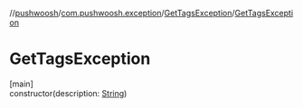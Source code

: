 //[pushwoosh](../../../index.md)/[com.pushwoosh.exception](../index.md)/[GetTagsException](index.md)/[GetTagsException](-get-tags-exception.md)

# GetTagsException

[main]\
constructor(description: [String](https://developer.android.com/reference/kotlin/java/lang/String.html))
